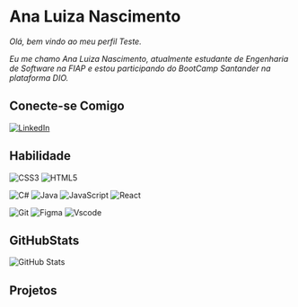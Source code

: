 # Ana Luiza Nascimento #
_Olá, bem vindo ao meu perfil Teste._

_Eu me chamo Ana Luiza Nascimento, atualmente estudante de Engenharia de Software na FIAP e estou participando do BootCamp Santander na plataforma DIO._

## Conecte-se Comigo

[![LinkedIn](https://img.shields.io/badge/LinkedIn-0077B5?style=for-the-badge&logo=linkedin&logoColor=white)](https://www.linkedin.com/in/ana-luiza-nascimento-331a46159/) 


## Habilidade

![CSS3](https://img.shields.io/badge/CSS3-1572B6?style=for-the-badge&logo=css3&logoColor=white) ![HTML5](https://img.shields.io/badge/HTML5-E34F26?style=for-the-badge&logo=html5&logoColor=white) 

![C#](https://img.shields.io/badge/C%23-239120?style=for-the-badge&logo=c-sharp&logoColor=white) 
![Java](https://img.shields.io/badge/java-%23ED8B00.svg?style=for-the-badge&logo=openjdk&logoColor=white) ![JavaScript](https://img.shields.io/badge/JavaScript-F7DF1E?style=for-the-badge&logo=javascript&logoColor=black)
![React](https://img.shields.io/badge/React-20232A?style=for-the-badge&logo=react&logoColor=61DAFB) 


![Git](https://img.shields.io/badge/GIT-E44C30?style=for-the-badge&logo=git&logoColor=white) 
![Figma](https://img.shields.io/badge/Figma-696969?style=for-the-badge&logo=figma&logoColor=figma) ![Vscode](https://img.shields.io/badge/Vscode-007ACC?style=for-the-badge&logo=visual-studio-code&logoColor=white)


## GitHubStats
![GitHub Stats](https://github-readme-stats.vercel.app/api?username=AnaNasci421&theme=transparent&bg_color=FFF&border_color=E94D5F&show_icons=true&icon_color=E94D5F&title_color=E94D5F&text_color=000&hide_title=true&hide=stars)


## Projetos
